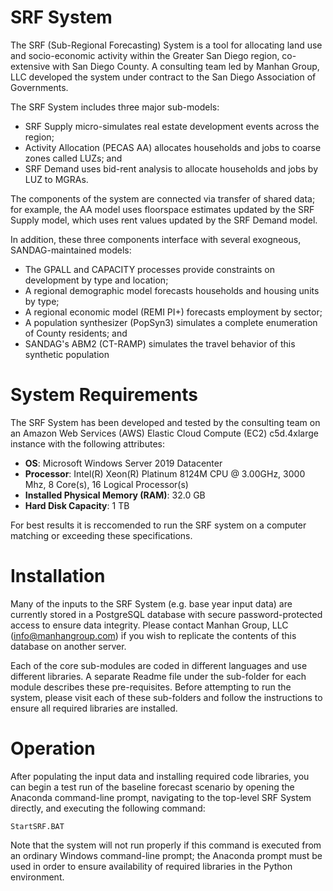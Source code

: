 # SRF System
The SRF (Sub-Regional Forecasting) System is a tool for allocating land use and socio-economic activity within the Greater San Diego region, co-extensive with San Diego County.  A consulting team led by Manhan Group, LLC developed the system under contract to the San Diego Association of Governments.

The SRF System includes three major sub-models:

* SRF Supply micro-simulates real estate development events across the region;
* Activity Allocation (PECAS AA) allocates households and jobs to coarse zones called LUZs; and
* SRF Demand uses bid-rent analysis to allocate households and jobs by LUZ to MGRAs.

The components of the system are connected via transfer of shared data; for example, the AA model uses floorspace estimates updated by the SRF Supply model, which uses rent values updated by the SRF Demand model.

In addition, these three components interface with several exogneous, SANDAG-maintained models:

* The GPALL and CAPACITY processes provide constraints on development by type and location;
* A regional demographic model forecasts households and housing units by type;
* A regional economic model (REMI PI+) forecasts employment by sector;
* A population synthesizer (PopSyn3) simulates a complete enumeration of County residents; and
* SANDAG's ABM2 (CT-RAMP) simulates the travel behavior of this synthetic population

# System Requirements
The SRF System has been developed and tested by the consulting team on an Amazon Web Services (AWS) Elastic Cloud Compute (EC2) c5d.4xlarge instance with the following attributes:

* **OS**: Microsoft Windows Server 2019 Datacenter 
* **Processor**: Intel(R) Xeon(R) Platinum 8124M CPU @ 3.00GHz, 3000 Mhz, 8 Core(s), 16 Logical Processor(s)
* **Installed Physical Memory (RAM)**:	32.0 GB
* **Hard Disk Capacity**: 1 TB

For best results it is reccomended to run the SRF system on a computer matching or exceeding these specifications.

# Installation

Many of the inputs to the SRF System (e.g. base year input data) are currently stored in a PostgreSQL database with secure password-protected access to ensure data integrity.  Please contact Manhan Group, LLC (info@manhangroup.com) if you wish to replicate the contents of this database on another server.

Each of the core sub-modules are coded in different languages and use different libraries.  A separate Readme file under the sub-folder for each module describes these pre-requisites.  Before attempting to run the system, please visit each of these sub-folders and follow the instructions to ensure all required libraries are installed.

# Operation

After populating the input data and installing required code libraries, you can begin a test run of the baseline forecast scenario by opening the Anaconda command-line prompt, navigating to the top-level SRF System directly, and executing the following command:

`StartSRF.BAT`

Note that the system will not run properly if this command is executed from an ordinary Windows command-line prompt; the Anaconda prompt must be used in order to ensure availability of required libraries in the Python environment.